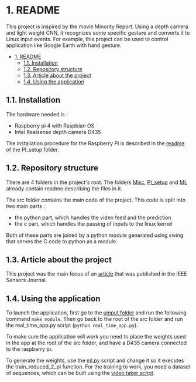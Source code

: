 # 1. README

This project is inspired by the movie Minority Report. Using a depth camera and light weight CNN, it recognizes some specific gesture and converts it to Linux input events. For example, this project can be used to control application like Google Earth with hand gesture. 

- [1. README](#1-readme)
  - [1.1. Installation](#11-installation)
  - [1.2. Repository structure](#12-repository-structure)
  - [1.3. Article about the project](#13-article-about-the-project)
  - [1.4. Using the application](#14-using-the-application)

## 1.1. Installation 

The hardware needed is :

- Raspberry pi 4 with Raspbian OS
- Intel Realsense depth camera D435

The installation procedure for the Raspberry Pi is described in the [readme](PI_setup/README.md) of the PI_setup folder.  

## 1.2. Repository structure

There are 4 folders in the project's root. The folders [Misc](Misc/README.md), [PI_setup](PI_setup/README.md) and [ML](ML/README.md) already contain readme describing the files in it. 

The src folder contains the main code of the project. This code is split into two main parts : 

- the python part, which handles the video feed and the prediction
- the c part, which handles the passing of inputs to the linux kernel

Both of these parts are joined by a python module generated using swing that serves the C code to python as a module.

## 1.3. Article about the project

This project was the main focus of an [article](https://ieeexplore.ieee.org/document/9796020) that was published in the IEEE Sensors Journal.

## 1.4. Using the application

To launch the application, first go to the [uinput folder](src/uinput) and run the following command `make module`. Then go back to the root of the src folder and run the real_time_app.py script (`python real_time_app.py`).

To make sure the application will work you need to place the weights used in the app at the root of the src folder, and have a D435 camera connected to the raspberry pi.

To generate the weights, use the [ml.py](ML/ml.py) script and change it so it executes the train_reduced_2_pi function. For the training to work, you need a dataset of sequences, which can be built using the [video taker script](Misc/Dataset/video/video_taker.py). 
